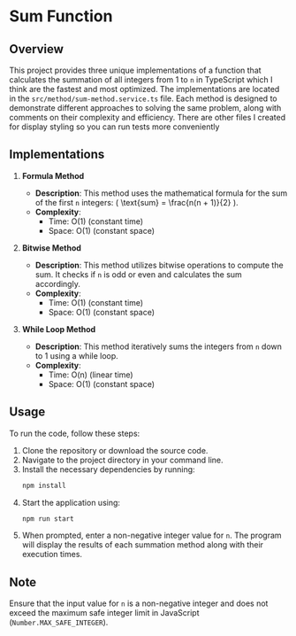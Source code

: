 # Sum Function

## Overview

This project provides three unique implementations of a function that calculates the summation of all integers from 1 to `n` in TypeScript which I think are the fastest and most optimized. The implementations are located in the `src/method/sum-method.service.ts` file. Each method is designed to demonstrate different approaches to solving the same problem, along with comments on their complexity and efficiency.
There are other files I created for display styling so you can run tests more conveniently

## Implementations

1. **Formula Method**

   - **Description**: This method uses the mathematical formula for the sum of the first `n` integers: \( \text{sum} = \frac{n(n + 1)}{2} \).
   - **Complexity**:
     - Time: O(1) (constant time)
     - Space: O(1) (constant space)

2. **Bitwise Method**

   - **Description**: This method utilizes bitwise operations to compute the sum. It checks if `n` is odd or even and calculates the sum accordingly.
   - **Complexity**:
     - Time: O(1) (constant time)
     - Space: O(1) (constant space)

3. **While Loop Method**
   - **Description**: This method iteratively sums the integers from `n` down to 1 using a while loop.
   - **Complexity**:
     - Time: O(n) (linear time)
     - Space: O(1) (constant space)

## Usage

To run the code, follow these steps:

1. Clone the repository or download the source code.
2. Navigate to the project directory in your command line.
3. Install the necessary dependencies by running:
   ```bash
   npm install
   ```
4. Start the application using:
   ```bash
   npm run start
   ```
5. When prompted, enter a non-negative integer value for `n`. The program will display the results of each summation method along with their execution times.

## Note

Ensure that the input value for `n` is a non-negative integer and does not exceed the maximum safe integer limit in JavaScript (`Number.MAX_SAFE_INTEGER`).
